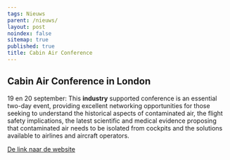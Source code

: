 ```yaml
---
tags: Nieuws
parent: /nieuws/
layout: post
noindex: false
sitemap: true
published: true
title: Cabin Air Conference
---
```

## Cabin Air Conference in London

19 en 20 september: This **industry** supported conference is an essential two-day event, providing excellent networking opportunities for those seeking to understand the historical aspects of contaminated air, the flight safety implications, the latest scientific and medical evidence proposing that contaminated air needs to be isolated from cockpits and the solutions available to airlines and aircraft operators.

[De link naar de website](https://www.aircraftcabinair.com)


